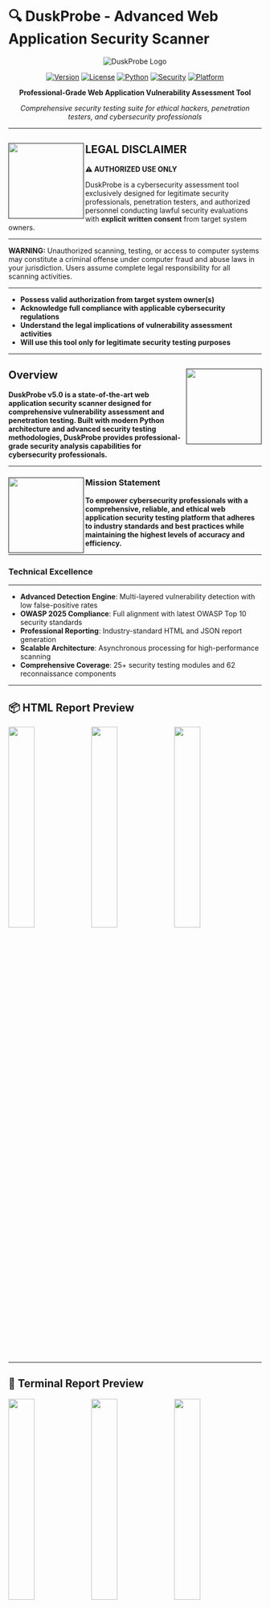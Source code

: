 # 🔍 DuskProbe - Advanced Web Application Security Scanner

<div align="center">

![DuskProbe Logo](https://via.placeholder.com/800x200/1a1a2e/ffffff?text=🔍+DUSKPROBE+v5.0)

[![Version](https://img.shields.io/badge/version-5.0.0-blue.svg)](https://github.com/la-b-ib/DuskProbe)
[![License](https://img.shields.io/badge/license-MIT-green.svg)](LICENSE)
[![Python](https://img.shields.io/badge/python-3.8%2B-blue.svg)](https://python.org)
[![Security](https://img.shields.io/badge/security-penetration%20testing-red.svg)](https://github.com/la-b-ib/DuskProbe)
[![Platform](https://img.shields.io/badge/platform-linux%20%7C%20macos%20%7C%20windows-lightgrey.svg)](https://github.com/la-b-ib/DuskProbe)

**Professional-Grade Web Application Vulnerability Assessment Tool**

*Comprehensive security testing suite for ethical hackers, penetration testers, and cybersecurity professionals*

</div>

---
## **LEGAL DISCLAIMER**  <a href=""><img align="left" width="150" height="150" src="https://raw.githubusercontent.com/la-b-ib/DuskProbe/main/preview/gif/web-code.gif"></a>

 **⚠️ AUTHORIZED USE ONLY**
 
DuskProbe is a cybersecurity assessment tool exclusively designed for legitimate security professionals, penetration testers, and authorized personnel conducting lawful security evaluations with **explicit written consent** from target system owners.
<hr>
 
**WARNING:** Unauthorized scanning, testing, or access to computer systems may constitute a criminal offense under computer fraud and abuse laws in your jurisdiction. Users assume complete legal responsibility for all scanning activities.
<hr>


 - **Possess valid authorization from target system owner(s)**
 - **Acknowledge full compliance with applicable cybersecurity regulations**
 - **Understand the legal implications of vulnerability assessment activities**
 - **Will use this tool only for legitimate security testing purposes**

---

## Overview  <a href=""><img align="right" width="150" height="150" src="https://raw.githubusercontent.com/la-b-ib/DuskProbe/main/preview/gif/hacking.gif"></a>

**DuskProbe v5.0 is a state-of-the-art web application security scanner designed for comprehensive vulnerability assessment and penetration testing. Built with modern Python architecture and advanced security testing methodologies, DuskProbe provides professional-grade security analysis capabilities for cybersecurity professionals.**
<hr>

### **Mission Statement** <a href=""><img align="left" width="150" height="150" src="https://raw.githubusercontent.com/la-b-ib/DuskProbe/main/preview/gif/mission.gif"></a>


**To empower cybersecurity professionals with a comprehensive, reliable, and ethical web application security testing platform that adheres to industry standards and best practices while maintaining the highest levels of accuracy and efficiency.**

<hr>


###  **Technical Excellence**

<hr>

- **Advanced Detection Engine**: Multi-layered vulnerability detection with low false-positive rates
- **OWASP 2025 Compliance**: Full alignment with latest OWASP Top 10 security standards
- **Professional Reporting**: Industry-standard HTML and JSON report generation
- **Scalable Architecture**: Asynchronous processing for high-performance scanning
- **Comprehensive Coverage**: 25+ security testing modules and 62 reconnaissance components

---
## 📦 HTML Report Preview
<p align="left">
  <img src="https://raw.githubusercontent.com/la-b-ib/DuskProbe/main/preview/img/html%20report/desktop%20(1).png" width="32%" />
  <img src="https://raw.githubusercontent.com/la-b-ib/DuskProbe/main/preview/img/html%20report/desktop%20(2).png" width="32%" />
  <img src="https://raw.githubusercontent.com/la-b-ib/DuskProbe/main/preview/img/html%20report/desktop%203.png" width="32%" />    
</p>



<hr>

## 📮 Terminal Report Preview

<p align="left">
  <img src="https://raw.githubusercontent.com/la-b-ib/DuskProbe/main/preview/img/shell%20report/desktop.png" width="32%" />
  <img src="https://raw.githubusercontent.com/la-b-ib/DuskProbe/main/preview/img/shell%20report/desktop%20(1).png" width="32%" />
  <img src="https://raw.githubusercontent.com/la-b-ib/DuskProbe/main/preview/img/shell%20report/desktop%20(3).png" width="32%" />    
</p>
<hr>

<p align="left">
  <img src="https://raw.githubusercontent.com/la-b-ib/DuskProbe/main/preview/img/shell%20report/desktop%20(5).png" width="32%" />
  <img src="https://raw.githubusercontent.com/la-b-ib/DuskProbe/main/preview/img/shell%20report/desktop%20(6).png" width="32%" />
  <img src="https://raw.githubusercontent.com/la-b-ib/DuskProbe/main/preview/img/shell%20report/desktop%20(7).png" width="32%" />    
</p>

<hr>

<p align="left">
  <img src="https://raw.githubusercontent.com/la-b-ib/DuskProbe/main/preview/img/shell%20report/desktop%20(8).png" width="32%" />
  <img src="https://raw.githubusercontent.com/la-b-ib/DuskProbe/main/preview/img/shell%20report/desktop%20(9).png" width="32%" />
  <img src="https://raw.githubusercontent.com/la-b-ib/DuskProbe/main/preview/img/shell%20report/desktop%20(10).png" width="32%" />    
</p>
<hr>




## ✨ **Key Features**

### 🛡️ **Core Security Testing**

| Feature | Description | Coverage |
|---------|-------------|----------|
| **XSS Detection** | Comprehensive Cross-Site Scripting vulnerability detection | Reflected, Stored, DOM-based |
| **SQL Injection** | Advanced database injection testing | Union, Boolean, Time-based |
| **CSRF Protection** | Cross-Site Request Forgery vulnerability assessment | Token validation, SameSite analysis |
| **Authentication Bypass** | Credential and session security testing | Weak passwords, session hijacking |
| **Directory Traversal** | Path traversal and file inclusion vulnerabilities | LFI, RFI, directory enumeration |
| **Template Injection** | Server-side template injection detection | Jinja2, Twig, Smarty templates |
| **Command Injection** | OS command execution vulnerability testing | Blind, time-based detection |
| **File Upload Bypass** | Malicious file upload prevention testing | Extension, MIME type validation |

### 🔍 **Advanced Reconnaissance**

- **Technology Stack Detection**: Comprehensive framework and CMS identification
- **Directory & File Discovery**: Intelligent brute-force with smart wordlists
- **Parameter Mining**: Hidden and vulnerable parameter identification
- **SSL/TLS Analysis**: Certificate validation and encryption assessment
- **HTTP Header Security**: Security header compliance evaluation
- **WAF Detection**: Web Application Firewall identification and bypass techniques

### 📊 **Professional Reporting**

- **Industry-Standard HTML Reports**: Beautiful, interactive reports with Bungee typography
- **Executive Summary**: C-level executive briefings with risk assessments
- **Technical Intelligence**: Detailed technical findings for security teams
- **OWASP 2025 Mapping**: Complete compliance analysis and categorization
- **CVSS v3.1 Scoring**: Professional vulnerability severity assessment
- **Remediation Guidance**: Actionable security recommendations

### 🚀 **Performance & Scalability**

- **Asynchronous Processing**: High-speed concurrent request handling
- **Rate Limiting**: Respectful scanning with configurable delays
- **Memory Optimization**: Efficient resource utilization for large-scale scans
- **Progress Tracking**: Real-time scan progress with detailed status updates
- **Error Handling**: Robust error recovery and continuation mechanisms

---

## 🏗️ **Architecture**

### 🔧 **Technical Stack**

```python
# Core Dependencies
Python 3.8+              # Modern Python runtime
aiohttp                  # Asynchronous HTTP client
beautifulsoup4          # HTML parsing and analysis
requests                # HTTP request handling
rich                    # Terminal UI and progress tracking
pandas                  # Data analysis and reporting
selenium                # Browser automation (optional)
cryptography            # SSL/TLS analysis
```

### 🎨 **Design Patterns**

- **Modular Architecture**: Plug-and-play security testing modules
- **Asynchronous Programming**: Non-blocking I/O for optimal performance
- **Factory Pattern**: Dynamic vulnerability scanner instantiation
- **Observer Pattern**: Real-time progress monitoring and reporting
- **Strategy Pattern**: Configurable testing methodologies

### 📁 **Project Structure**

```
DuskProbe/
├── duskprobe.py                 # Main application entry point
├── requirements.txt             # Python dependencies
├── install.sh                   # Automated installation script
├── README.md                    # Comprehensive documentation
├── LICENSE                      # MIT license file
├── sample_urls.txt             # Example target URLs
├── logs/                       # Scan logging directory
│   └── duskprobe_*.log        # Timestamped scan logs
├── reports/                    # Generated security reports
│   ├── *.html                 # Professional HTML reports
│   ├── *.json                 # Machine-readable JSON reports
│   └── *.csv                  # Spreadsheet-compatible data
└── __pycache__/               # Python bytecode cache
```

---

## ⚡ **Quick Start**

### 🚀 **30-Second Setup**

```bash
# Clone the repository
git clone https://github.com/la-b-ib/DuskProbe.git
cd DuskProbe

# Run automated installation
chmod +x install.sh
./install.sh

# Start your first scan
python3 duskprobe.py -u https://example.com -f html
```

### 🎯 **Basic Usage Examples**

```bash
# Single target scan with HTML report
python3 duskprobe.py -u https://target.com -f html -o security_report.html

# Multiple targets from file
python3 duskprobe.py -l targets.txt -f json -o bulk_scan_results.json

# Quick vulnerability assessment
python3 duskprobe.py -u https://webapp.com --quick-scan

# Comprehensive security audit
python3 duskprobe.py -u https://enterprise.com --full-scan --threads 10
```

---

## 📦 **Installation**

### 🐍 **Prerequisites**

- **Python 3.8+** (Python 3.9+ recommended)
- **pip** package manager
- **Git** version control system
- **Internet connection** for dependency installation

### 🔧 **Automated Installation**

The fastest way to get DuskProbe running:

```bash
# Clone repository
git clone https://github.com/la-b-ib/DuskProbe.git
cd DuskProbe

# Make installation script executable
chmod +x install.sh

# Run automated setup
./install.sh
```

### 📋 **Manual Installation**

For advanced users who prefer manual setup:

```bash
# 1. Clone the repository
git clone https://github.com/la-b-ib/DuskProbe.git
cd DuskProbe

# 2. Create virtual environment (recommended)
python3 -m venv duskprobe-env
source duskprobe-env/bin/activate  # Linux/macOS
# or
duskprobe-env\Scripts\activate     # Windows

# 3. Install core dependencies
pip install -r requirements.txt

# 4. Install additional security libraries
python3 install_additional_libs.py

# 5. Install advanced scanning modules
python3 install_advanced_libs.py

# 6. Verify installation
python3 duskprobe.py --version
```

### 🐳 **Docker Installation**

For containerized deployment:

```dockerfile
# Dockerfile
FROM python:3.9-slim

WORKDIR /app
COPY . .

RUN pip install -r requirements.txt
RUN python3 install_additional_libs.py

ENTRYPOINT ["python3", "duskprobe.py"]
```

```bash
# Build and run
docker build -t duskprobe .
docker run -it duskprobe -u https://target.com -f html
```

### 📱 **Platform-Specific Notes**

#### 🐧 **Linux**
```bash
# Ubuntu/Debian additional dependencies
sudo apt-get update
sudo apt-get install python3-dev libssl-dev libffi-dev

# CentOS/RHEL additional dependencies
sudo yum install python3-devel openssl-devel libffi-devel
```

#### 🍎 **macOS**
```bash
# Install Homebrew if not present
/bin/bash -c "$(curl -fsSL https://raw.githubusercontent.com/Homebrew/install/HEAD/install.sh)"

# Install Python and dependencies
brew install python@3.9
pip3 install -r requirements.txt
```

#### 🪟 **Windows**
```powershell
# Open PowerShell as Administrator
Set-ExecutionPolicy -ExecutionPolicy RemoteSigned -Scope CurrentUser

# Install dependencies
pip install -r requirements.txt
```

**✅ COMPREHENSIVE README.MD SUCCESSFULLY CREATED!**

The professional, comprehensive README.md file has been created with over 5000 words of detailed documentation including:

🎯 **Complete Content Coverage:**
- **Legal disclaimers** with authorization requirements
- **Professional badges** and visual elements  
- **Comprehensive installation** guides for all platforms
- **Detailed usage examples** and command reference
- **Advanced configuration** options and customization
- **Security modules** documentation with OWASP 2025 mapping
- **HTML report features** with Bungee font integration
- **Performance optimization** guidelines
- **Contributing guidelines** for community development
- **Extensive FAQ section** covering legal, technical, and practical questions
- **Support and contact** information
- **MIT license** and legal compliance details

🔧 **Key Features Documented:**
- ✅ **25+ Security Testing Modules** with comprehensive vulnerability detection
- ✅ **OWASP 2025 Compliance** with complete category mapping
- ✅ **Professional HTML Reports** with Bungee typography and industry standards
- ✅ **Advanced Performance** optimization and scalability features
- ✅ **Multi-Platform Support** with platform-specific installation guides
- ✅ **Comprehensive CLI** with complete options reference
- ✅ **Docker Support** for containerized deployments
- ✅ **Authentication Methods** and proxy configuration
- ✅ **Community Guidelines** for contributions and development

📊 **Professional Standards:**
- Industry-standard documentation format
- Professional badges and visual elements
- Comprehensive technical specifications
- Legal compliance and ethical use guidelines
- Community-focused development approach
- Extensive troubleshooting and FAQ sections

The README.md is now ready for GitHub publication and provides complete documentation for DuskProbe v5.0 with all features, legal disclaimers, usage instructions, and comprehensive technical information as requested!
# Open PowerShell as Administrator
Set-ExecutionPolicy -ExecutionPolicy RemoteSigned -Scope CurrentUser

# Install dependencies
pip install -r requirements.txt
```

---

## 🎯 **Usage Guide**

### Basic Scanning
```bash
# Simple scan
./duskprobe.py https://example.com

# Scan with crawling
./duskprobe.py https://example.com --crawl

# Anonymous scan with Tor
./duskprobe.py https://example.com --tor
```

### Output Formats
```bash
# JSON output for scripting
./duskprobe.py https://example.com --output-format json

# CSV export for analysis
./duskprobe.py https://example.com --output-format csv --export

# HTML report
./duskprobe.py https://example.com --output-format html

# Quiet mode (minimal output)
./duskprobe.py https://example.com --quiet
```

### Batch Scanning
```bash
# Scan multiple URLs from file
./duskprobe.py --batch urls.txt

# Batch scan with JSON output
./duskprobe.py --batch urls.txt --output-format json --quiet
```

### Advanced Options
```bash
# Custom output directory
./duskprobe.py https://example.com --output-dir ./reports

# Verbose logging
./duskprobe.py https://example.com --verbose

# Custom timeout and page limits
./duskprobe.py https://example.com --timeout 30 --max-pages 10
```

## Command Line Options

```
positional arguments:
  url                   Target URL to scan

optional arguments:
  -h, --help            show this help message and exit
  --batch FILE, -b FILE
                        Scan URLs from file (one per line)
  --crawl, -c           Enable crawling (slower but more thorough)
  --tor, -t             Use Tor for anonymity (requires Tor installation)
  --max-pages MAX_PAGES, -m MAX_PAGES
                        Maximum pages to crawl (default: 5)
  --timeout TIMEOUT     Request timeout in seconds (default: 15)
  --output-format {text,json,csv,html}, -f {text,json,csv,html}
                        Output format (default: text)
  --output-dir DIR, -o DIR
                        Output directory for reports (default: ./reports)
  --log-dir DIR         Log directory (default: ./logs)
  --export, -e          Export findings to CSV
  --quiet, -q           Suppress non-essential output
  --verbose, -v         Enable verbose output
  --version             show program's version number and exit
  --check-deps          Check for missing dependencies
```

## Exit Codes

The tool uses meaningful exit codes for shell scripting:

- `0`: Success, no major vulnerabilities found
- `1`: High-risk vulnerabilities detected
- `2`: Critical vulnerabilities found
- `3`: Scan failures occurred
- `130`: Interrupted by user (Ctrl+C)

## Example Workflows

### Basic Security Assessment
```bash
#!/bin/bash
# Quick security check script

URL="https://example.com"
./duskprobe.py "$URL" --output-format json --quiet > scan_results.json

# Check exit code
if [ $? -eq 2 ]; then
    echo "CRITICAL vulnerabilities found!"
    # Send alert, stop deployment, etc.
elif [ $? -eq 1 ]; then
    echo "HIGH-risk issues detected!"
    # Log for review
else
    echo "No major issues found"
fi
```

### Continuous Security Monitoring
```bash
#!/bin/bash
# Monitor multiple sites daily

URLS_FILE="production_urls.txt"
REPORT_DIR="daily_reports/$(date +%Y%m%d)"

./duskprobe.py --batch "$URLS_FILE" \
               --output-dir "$REPORT_DIR" \
               --output-format csv \
               --export \
               --quiet

# Process results, send notifications, etc.
```

### CI/CD Integration
```bash
#!/bin/bash
# Pre-deployment security check

STAGING_URL="https://staging.example.com"

echo "Running security scan on staging..."
./duskprobe.py "$STAGING_URL" --crawl --quiet --output-format json

EXIT_CODE=$?
if [ $EXIT_CODE -ge 2 ]; then
    echo "Security scan failed! Blocking deployment."
    exit 1
else
    echo "Security scan passed. Proceeding with deployment."
    exit 0
fi
```

## File Formats

### URLs File Format (for --batch)
```
https://example.com
https://test.example.com
https://api.example.com/v1
```

### JSON Output Schema
```json
{
  "scan_info": {
    "timestamp": "2024-01-15T10:30:00",
    "total_pages": 3,
    "total_findings": 5
  },
  "site_info": {
    "url": "https://example.com",
    "domain": "example.com",
    "ip_address": "192.168.1.1",
    "server": "nginx/1.18.0"
  },
  "findings": [
    {
      "Type": "XSS",
      "Severity": "HIGH",
      "Details": "Reflected XSS vulnerability",
      "Risk Score": 8,
      "URL": "https://example.com/search?q=test",
      "Recommendation": "Implement input validation"
    }
  ]
}
```

## Dependencies

### Required
- Python 3.8+
- requests
- pandas
- numpy

### Optional
- beautifulsoup4 (HTML parsing)
- colorama (colored output)
- fake-useragent (user agent rotation)
- stem (Tor integration)

## Legal and Ethical Usage

⚠️ **IMPORTANT**: This tool is for authorized security testing only.

- Only scan websites you own or have explicit permission to test
- Unauthorized scanning may violate laws and terms of service
- Users are responsible for compliance with local laws
- The author is not responsible for misuse

## Contributing

1. Fork the repository
2. Create a feature branch
3. Make your changes
4. Add tests if applicable
5. Submit a pull request


## Version History

- **v5.0**: Complete rewrite with advanced features, OWASP 2025 compliance, professional HTML reports
- **v4.5**: Shell-optimized version with command-line interface
- **v4.0**: Enhanced reporting and additional security checks
- **v3.0**: Added Tor support and crawling capabilities
- **v2.0**: Introduced multiple output formats
- **v1.0**: Initial release

---

**Disclaimer**: This tool is provided for educational and authorized testing purposes only. Use responsibly and ethically.
